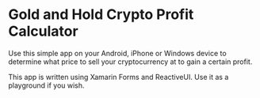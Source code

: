 # Gold and Hold Crypto Profit Calculator

Use this simple app on your Android, iPhone or Windows device to determine what price to sell your cryptocurrency 
at to gain a certain profit.

This app is written using Xamarin Forms and ReactiveUI. Use it as a playground if you wish.

